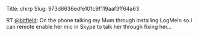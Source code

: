 Title: chirp
Slug: 973d6636edfe101c9f119aaf3ff64a63

RT <a href="http://twitter.com/bitfield">@bitfield</a>: On the phone talking my Mum through installing LogMeIn so I can remote enable her mic in Skype to talk her through fixing her…
